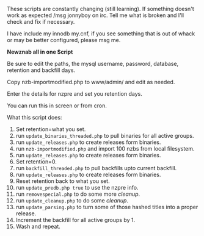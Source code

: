 These scripts are constantly changing (still learning). If something doesn't work as expected 
/msg jonnyboy on irc. Tell me what is broken and I'll check and fix if necessary.

I have include my innodb my.cnf, if you see something that is out of whack or may be better configured,
please msg me.

**Newznab all in one Script**

Be sure to edit the paths, the mysql username, password, database, retention and backfill days.

Copy nzb-importmodified.php to www/admin/ and edit as needed.

Enter the details for nzpre and set you retention days.

You can run this in screen or from cron.


What this script does:

1.  Set retention=what you set.
2.  run `update_binaries_threaded.php` to pull binaries for all active groups.
3.  run `update_releases.php` to create releases form binaries.
4.  run `nzb-importmodified.php` and import 100 nzbs from local filesystem.
5.  run `update_releases.php` to create releases form binaries.
6.  Set retention=0.
7.  run `backfill_threaded.php` to pull backfills upto current backfill.
8.  run `update_releases.php` to create releases form binaries.
9.  Reset retention back to what you set.
10. run `update_predb.php true` to use the nzpre info.
11. run `removespecial.php` to do some more *cleanup*. 
12. run `update_cleanup.php` to do some *cleanup*.
13. run `update_parsing.php` to turn some of those hashed titles into a proper release.
14. Increment the backfill for all active groups by 1.
15. Wash and repeat.

